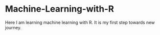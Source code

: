 # Machine-Learning-with-R
Here I am learning machine learning with R. It is my first step towards new journey. 
